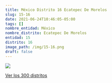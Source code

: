 ```yaml
---
title: México Distrito 16 Ecatepec De Morelos
slug: 15-16
date: 2021-06-24T10:46:05-05:00
tags: []
nombre_entidad: México
nombre_distrito: Ecatepec De Morelos
entidad: 15
distrito: 16
image_path: /img/15-16.png
draft: false
---
```


![](/img/15-16.png)

[Ver los 300 distritos](/docs/elecciones-2021)
